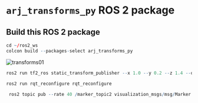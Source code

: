 # `arj_transforms_py` ROS 2 package


## Build this ROS 2 package
``` r
cd ~/ros2_ws
colcon build --packages-select arj_transforms_py
```


![transforms01](img/transforms01.gif)

``` r
ros2 run tf2_ros static_transform_publisher --x 1.0 --y 0.2 --z 1.4 --qx 0.0 --qy 0.0 --qz 0.0 --qw 1.0 --frame-id orbit2 --child-frame-id orbit3
```

``` r
ros2 run rqt_reconfigure rqt_reconfigure
```

``` r
 ros2 topic pub --rate 40 /marker_topic2 visualization_msgs/msg/Marker '{header: {frame_id: "orbit2"}, ns: "markers", id: 1, type: 2, action: 0, pose: {position: {x: 0.0, y: 0.0, z: 0.0}, orientation: {x: 0.0, y: 0.0, z: 0.0, w: 1.0}}, scale: {x: 1.0, y: 1.0, z: 1.0}, color: {r: 0.2, g: 0.4, b: 0.2, a: 1.0}}'
 ```